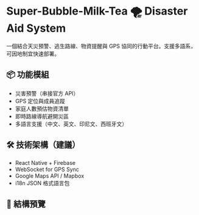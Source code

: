 

# Super-Bubble-Milk-Tea 🌪️ Disaster Aid System

一個結合天災預警、逃生路線、物資提醒與 GPS 協同的行動平台。支援多語系，可因地制宜快速部署。

## 📦 功能模組

- 災害預警（串接官方 API）
- GPS 定位與成員追蹤
- 家庭人數預估物資清單
- 即時路線導航避開災區
- 多語言支援（中文、英文、印尼文、西班牙文）

## 🛠 技術架構（建議）

- React Native + Firebase
- WebSocket for GPS Sync
- Google Maps API / Mapbox
- i18n JSON 格式語言包

## 📁 結構預覽

